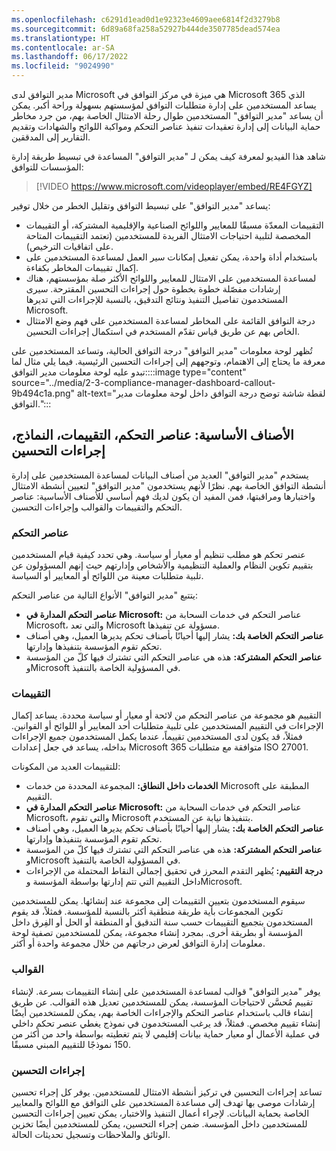 ```yaml
---
ms.openlocfilehash: c6291d1ead0d1e92323e4609aee6814f2d3279b8
ms.sourcegitcommit: 6d89a68fa258a52927b444de3507785dead574ea
ms.translationtype: HT
ms.contentlocale: ar-SA
ms.lasthandoff: 06/17/2022
ms.locfileid: "9024990"
---
```

مدير التوافق لدى Microsoft هي ميزة في مركز التوافق في Microsoft 365 الذي يساعد المستخدمين على إدارة متطلبات التوافق لمؤسستهم بسهولة وراحة أكبر. يمكن أن يساعد "مدير التوافق" المستخدمين طوال رحلة الامتثال الخاصة بهم، من جرد مخاطر حماية البيانات إلى إدارة تعقيدات تنفيذ عناصر التحكم ومواكبة اللوائح والشهادات وتقديم التقارير إلى المدققين.

شاهد هذا الفيديو لمعرفة كيف يمكن لـ "مدير التوافق" المساعدة في تبسيط طريقة إدارة المؤسسات للتوافق:

> [!VIDEO https://www.microsoft.com/videoplayer/embed/RE4FGYZ]

يساعد "مدير التوافق" على تبسيط التوافق وتقليل الخطر من خلال توفير:

 -  التقييمات المعدّة مسبقًا للمعايير واللوائح الصناعية والإقليمية المشتركة، أو التقييمات المخصصة لتلبية احتياجات الامتثال الفريدة للمستخدمين (تعتمد التقييمات المتاحة على اتفاقيات الترخيص).
 -  باستخدام أداة واحدة، يمكن تفعيل إمكانات سير العمل لمساعدة المستخدمين على إكمال تقييمات المخاطر بكفاءة.
 -  لمساعدة المستخدمين على الامتثال للمعايير واللوائح الأكثر صلة بمؤسستهم، هناك إرشادات مفصّلة خطوة بخطوة حول إجراءات التحسين المقترحة. سيرى المستخدمون تفاصيل التنفيذ ونتائج التدقيق، بالنسبة للإجراءات التي تديرها Microsoft.
 -  درجة التوافق القائمة على المخاطر لمساعدة المستخدمين على فهم وضع الامتثال الخاص بهم عن طريق قياس تقدّم المستخدم في استكمال إجراءات التحسين.

تُظهر لوحة معلومات "مدير التوافق" درجة التوافق الحالية، وتساعد المستخدمين على معرفة ما يحتاج إلى الاهتمام، وتوجههم إلى إجراءات التحسين الرئيسية. فيما يلي مثال لما تبدو عليه لوحة معلومات مدير التوافق::::image type="content" source="../media/2-3-compliance-manager-dashboard-callout-9b494c1a.png" alt-text="لقطة شاشة توضح درجة التوافق داخل لوحة معلومات مدير التوافق.":::


## <a name="key-elements-controls-assessments-templates-improvement-actions"></a>الأصناف الأساسية: عناصر التحكم، التقييمات، النماذج، إجراءات التحسين

يستخدم "مدير التوافق" العديد من أصناف البيانات لمساعدة المستخدمين على إدارة أنشطة التوافق الخاصة بهم. نظرًا لأنهم يستخدمون "مدير التوافق" لتعيين أنشطة الامتثال واختبارها ومراقبتها، فمن المفيد أن يكون لديك فهم أساسي للأصناف الأساسية: عناصر التحكم والتقييمات والقوالب وإجراءات التحسين.

### <a name="controls"></a>عناصر التحكم

عنصر تحكم هو مطلب تنظيم أو معيار أو سياسة. وهي تحدد كيفية قيام المستخدمين بتقييم تكوين النظام والعملية التنظيمية والأشخاص وإدارتهم حيث إنهم المسؤولون عن تلبية متطلبات معينة من اللوائح أو المعايير أو السياسة.

يتتبع "مدير التوافق" الأنواع التالية من عناصر التحكم:

 -  **عناصر التحكم المدارة في Microsoft:** عناصر التحكم في خدمات السحابة من Microsoft، والتي تعد Microsoft مسؤولة عن تنفيذها.
 -  **عناصر التحكم الخاصة بك:** يشار إليها أحيانًا بأصناف تحكم يديرها العميل، وهي أصناف تحكم تقوم المؤسسة بتنفيذها وإدارتها.
 -  **عناصر التحكم المشتركة:** هذه هي عناصر التحكم التي تشترك فيها كلّ من المؤسسة وMicrosoft في المسؤولية الخاصة بالتنفيذ.

### <a name="assessments"></a>التقييمات

التقييم هو مجموعة من عناصر التحكم من لائحة أو معيار أو سياسة محددة. يساعد إكمال الإجراءات في التقييم المستخدمين على تلبية متطلبات أحد المعايير أو اللوائح أو القوانين. فمثلاً، قد يكون لدى المستخدمين تقييماً، عندما يكمل المستخدمون جميع الإجراءات بداخله، يساعد في جعل إعدادات Microsoft 365 متوافقة مع متطلبات ISO 27001.

للتقييمات العديد من المكونات:

 -  **الخدمات داخل النطاق:** المجموعة المحددة من خدمات Microsoft المطبقة على التقييم.
 -  **عناصر التحكم المدارة في Microsoft:** عناصر التحكم في خدمات السحابة من Microsoft، والتي تقوم Microsoft بتنفيذها نيابة عن المستخدم.
 -  **عناصر التحكم الخاصة بك:** يشار إليها أحيانًا بأصناف تحكم يديرها العميل، وهي أصناف تحكم تقوم المؤسسة بتنفيذها وإدارتها.
 -  **عناصر التحكم المشتركة:** هذه هي عناصر التحكم التي تشترك فيها كلّ من المؤسسة وMicrosoft في المسؤولية الخاصة بالتنفيذ.
 -  **درجة التقييم:** يُظهر التقدم المحرز في تحقيق إجمالي النقاط المحتملة من الإجراءات داخل التقييم التي تتم إدارتها بواسطة المؤسسة وMicrosoft.

سيقوم المستخدمون بتعيين التقييمات إلى مجموعة عند إنشائها. يمكن للمستخدمين تكوين المجموعات بأية طريقة منطقية أكثر بالنسبة للمؤسسة. فمثلاً، قد يقوم المستخدمون بتجميع التقييمات حسب سنة التدقيق أو المنطقة أو الحل أو الفِرق داخل المؤسسة أو بطريقة أخرى. بمجرد إنشاء مجموعة، يمكن للمستخدمين تصفية لوحة معلومات إدارة التوافق لعرض درجاتهم من خلال مجموعة واحدة أو أكثر.

### <a name="templates"></a>القوالب

يوفر "مدير التوافق" قوالب لمساعدة المستخدمين على إنشاء التقييمات بسرعة. لإنشاء تقييم مُحسَّن لاحتياجات المؤسسة، يمكن للمستخدمين تعديل هذه القوالب. عن طريق إنشاء قالب باستخدام عناصر التحكم والإجراءات الخاصة بهم، يمكن للمستخدمين أيضًا إنشاء تقييم مخصص. فمثلاً، قد يرغب المستخدمون في نموذج يغطي عنصر تحكم داخلي في عملية الأعمال أو معيار حماية بيانات إقليمي لا يتم تغطيته بواسطة واحد من أكثر من 150 نموذجًا للتقييم المبني مسبقًا.

### <a name="improvement-actions"></a>إجراءات التحسين

تساعد إجراءات التحسين في تركيز أنشطة الامتثال للمستخدمين. يوفر كل إجراء تحسين إرشادات موصى بها تهدف إلى مساعدة المستخدمين على التوافق مع اللوائح والمعايير الخاصة بحماية البيانات. لإجراء أعمال التنفيذ والاختبار، يمكن تعيين إجراءات التحسين للمستخدمين داخل المؤسسة. ضمن إجراء التحسين، يمكن للمستخدمين أيضًا تخزين الوثائق والملاحظات وتسجيل تحديثات الحالة.
